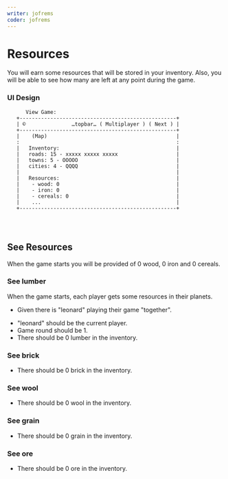 ```yaml
---
writer: jofrems
coder: jofrems
---
```


# Resources

You will earn some resources that will be stored in your inventory.
Also, you will be able to see how many are left at any point during the game.


### UI Design
```
      View Game:                              
   +---------------------------------------------------+      
   | ©               …topbar… ( Multiplayer ) ( Next ) |
   +---------------------------------------------------+ 
   |    (Map)                                          |     
   :                                                   :     
   |   Inventory:                                      |      
   |   roads: 15 - xxxxx xxxxx xxxxx                   |      
   |   towns: 5 - OOOOO                                | 
   |   cities: 4 - QQQQ                                |  
   |                                                   |  
   |   Resources:                                      |  
   |    - wood: 0                                      |     
   |    - iron: 0                                      |
   |    - cereals: 0                                   |
   |    ...                                            |
   +---------------------------------------------------+  
                                       
 
  
```

## See Resources

When the game starts you will be provided of 0 wood, 0 iron and 0 cereals.

### See lumber

When the game starts, each player gets some resources in their planets.

 * Given there is "leonard" playing their game "together".
 <!-- SNAPSHOT status=200 -->  
 * "leonard" should be the current player.
 * Game round should be 1.
 * There should be 0 lumber in the inventory.

### See brick
 * There should be 0 brick in the inventory.

### See wool
 * There should be 0 wool in the inventory.

### See grain
 * There should be 0 grain in the inventory.

### See ore
 * There should be 0 ore in the inventory.
